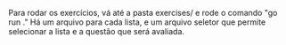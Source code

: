 Para rodar os exercícios, vá até a pasta exercises/ e rode o comando "go run ."
Há um arquivo para cada lista, e um arquivo seletor que permite selecionar a lista e a questão que será avaliada.
